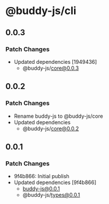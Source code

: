 # @buddy-js/cli

## 0.0.3

### Patch Changes

-   Updated dependencies [1949436]
    -   @buddy-js/core@0.0.3

## 0.0.2

### Patch Changes

-   Rename buddy-js to @buddy-js/core
-   Updated dependencies
    -   @buddy-js/core@0.0.2

## 0.0.1

### Patch Changes

-   9f4b866: Initial publish
-   Updated dependencies [9f4b866]
    -   buddy-js@0.0.1
    -   @buddy-js/types@0.0.1
